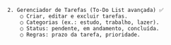 	2. Gerenciador de Tarefas (To-Do List avançada) ✅
		○ Criar, editar e excluir tarefas.
		○ Categorias (ex.: estudo, trabalho, lazer).
		○ Status: pendente, em andamento, concluída.
		○ Regras: prazo da tarefa, prioridade.